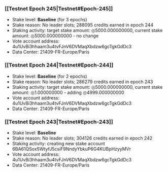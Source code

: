 ### [[Testnet Epoch 245|Testnet#Epoch-245]]
* Stake level: **Baseline** (for 3 epochs)
* Stake reason: No leader slots; 288095 credits earned in epoch 244
* Staking activity: target stake amount: ◎5000.000000000, current stake amount: ◎5000.000000000 - no change
* Vote account address: 4u1UvBi3hhaam3u4tvFJnV6DVMaqXbdzw6gcTgkGdDc3
* Data Center: 21409-FR-Europe/Paris
### [[Testnet Epoch 244|Testnet#Epoch-244]]
* Stake level: **Baseline** (for 2 epochs)
* Stake reason: No leader slots; 286279 credits earned in epoch 243
* Staking activity: target stake amount: ◎5000.000000000, current stake amount: ◎1.000000000 - adding ◎4999.000000000
* Vote account address: 4u1UvBi3hhaam3u4tvFJnV6DVMaqXbdzw6gcTgkGdDc3
* Data Center: 21409-FR-Europe/Paris
### [[Testnet Epoch 243|Testnet#Epoch-243]]
* Stake level: **Baseline**
* Stake reason: No leader slots; 304126 credits earned in epoch 242
* Staking activity: creating new stake account 6BA61QSox5WtyfJ5csiF9NndyYbkuP6G4KUBpHzyyMVr
* Vote account address: 4u1UvBi3hhaam3u4tvFJnV6DVMaqXbdzw6gcTgkGdDc3
* Data Center: 21409-FR-Europe/Paris